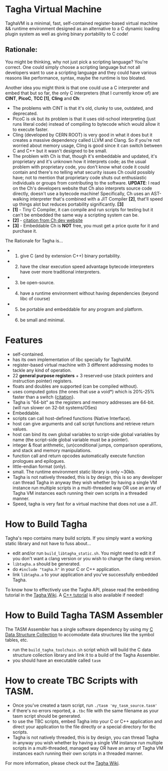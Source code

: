 # Tagha Virtual Machine
TaghaVM is a minimal, fast, self-contained register-based virtual machine && runtime environment designed as an alternative to a C dynamic loading plugin system as well as giving binary portability to C code!

## Rationale:
You might be thinking, why not just pick a scripting language? You're correct. One could simply choose a scripting language but not all developers want to use a scripting language and they could have various reasons like performance, syntax, maybe the runtime is too bloated.

Another idea you might think is that one could use a C interpreter and embed that but so far, the only C interpreters (that I currently know of) are **CINT**, **PicoC**, **TCC [1]**, **Cling** and **Ch**:
- The problems with CINT is that it's old, clunky to use, outdated, and deprecated.
- PicoC is ok but its problem is that it uses old-school interpreting (just runs literal code) instead of compiling to bytecode which would allow it to execute faster.
- Cling (developed by CERN ROOT) is very good in what it does but it creates a massive dependency called LLVM and Clang. So if you're not worried about memory usage, Cling is good since it can switch between C and C++ but it wasn't designed to be small.
- The problem with Ch is that, though it's embeddable and updated, it's proprietary and it's unknown how it interprets code; as the usual problem with proprietary code, you don't know what code it could contain and there's no telling what security issues Ch could possibly have; not to mention that proprietary code shuts out enthusiastic individuals or groups from contributing to the software. **UPDATE**: I read on the Ch's developers website that Ch also interprets source code directly, doesn't use a bytecode machine! Specifically, Ch uses an AST-walking interpreter that's combined with a JIT Compiler **[2]**, that'll speed up things alot but reduces portability significantly. **[3]**
- **[1]** - Tiny C Compiler, it can compile and run scripts for testing but it can't be embedded the same way a scripting system can be.
- **[2]** - [citation from Ch dev website](https://www.softintegration.com/support/faq/embed.html#bytecode)
- **[3]** - Embeddable Ch is **NOT** free, you must get a price quote for it and purchase it.

The Rationale for Tagha is...
+ 1. give C (and by extension C++) binary portability.
+ 2. have the clear execution speed advantage bytecode interpreters have over more traditional interpreters.
+ 3. be open-source.
+ 4. have a runtime environment without having dependencies (beyond libc of course)
+ 5. be portable and embeddable for any program and platform.
+ 6. be small and minimal.

# Features
* self-contained.
* has its own implementation of libc specially for TaghaVM.
* register-based virtual machine with 3 different addressing modes to tackle any kind of operation.
* 22 **general purpose registers** + 3 reserved-use (stack pointers and instruction pointer) registers.
* floats and doubles are supported (can be compiled without).
* uses computed gotos (the ones that use a void\*) which is 20%-25% faster than a switch {[citation](http://eli.thegreenplace.net/2012/07/12/computed-goto-for-efficient-dispatch-tables)}.
* Tagha is "64-bit" as the registers and memory addresses are 64-bit. (will run slower on 32-bit systems/OSes)
* Embeddable.
* scripts can call host-defined functions (Native Interface).
* host can give arguments and call script functions and retrieve return values.
* host can bind its own global variables to script-side global variables by name (the script-side global variable must be a pointer).
* integer & float arithmetic, (un)conditional jumps, comparison operations, and stack and memory manipulations.
* function call and return opcodes automatically execute function prologues and epilogues.
* little-endian format (only).
* small. The runtime environment static library is only ~30kb.
* Tagha is not natively threaded, this is by design, this is so any developer can thread Tagha in anyway they wish whether by having a single VM instance run multiple scripts in a multi-threaded way OR use an array of Tagha VM instances each running their own scripts in a threaded manner.
* Speed, tagha is very fast for a virtual machine that does not use a JIT.

# How to Build Tagha
Tagha's repo contains many build scripts. If you simply want a working static library and not have to fuss about...
* edit and/or run `build_libtagha_static.sh`. You might need to edit it if you don't want a clang version or you wish to change the clang version.
* `libtagha.a` should be generated.
* do `#include "tagha.h"` in your C or C++ application.
* link `libtagha.a` to your application and you've successfully embedded Tagha.

To know how to effectively use the Tagha API, please read the embedding tutorial in the [Tagha Wiki](https://github.com/assyrianic/Tagha-Virtual-Machine/wiki/Embedding-Tagha-to-your-Application!-(C)). A [C++ tutorial](https://github.com/assyrianic/Tagha-Virtual-Machine/wiki/Embedding-Tagha-to-your-Application!-(C-Plus-Plus)) is also available if needed!

# How to Build Tagha TASM Assembler
The TASM Assembler has a single software dependency by using my [C Data Structure Collection](https://github.com/assyrianic/C-Data-Structure-Collection) to accomodate data structures like the symbol tables, etc.

* run the `build_tagha_toolchain.sh` script which will build the C data structure collection library and link it to a build of the Tagha Assembler.
* you should have an executable called `tasm`

# How to create TBC Scripts with TASM.
* Once you've created a tasm script, run `./tasm 'my_tasm_source.tasm'`
* if there's no errors reported, a `.tbc` file with the same filename as your tasm script should be generated.
* to use the TBC scripts, embed Tagha into your C or C++ application and direct your application to the file directly or a special directory for tbc scripts.
* Tagha is not natively threaded, this is by design, you can thread Tagha in anyway you wish whether by having a single VM instance run multiple scripts in a multi-threaded, managed way OR have an array of Tagha VM instances each running their own scripts in a threaded manner.

For more information, please check out the [Tagha Wiki](https://github.com/assyrianic/Tagha-Virtual-Machine/wiki).
